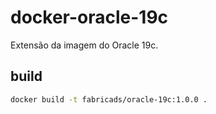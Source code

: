 # docker-oracle-19c
Extensão da imagem do Oracle 19c.

## build

```bash
docker build -t fabricads/oracle-19c:1.0.0 .
```
